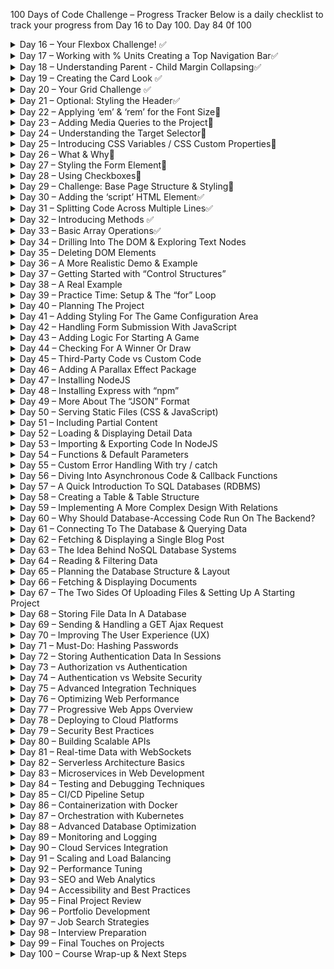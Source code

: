 100 Days of Code Challenge – Progress Tracker
Below is a daily checklist to track your progress from Day 16 to Day 100. Day 84 0f 100

<details>
<summary>Day 16 – Your Flexbox Challenge! ✅</summary>

- [x] S7L121 - Your Flexbox Challenge! Css Flex Box
- [x] S7L122 - Adding Flexbox to our Project
- [x] S7L123 - Adding a Background Image
- [x] S7L124 - Creating a Container for the Hero-Content

<details>
<summary>S7L125 - Positioning Elements ✅</summary>

- Position is used to move items in web page you can use position property for moving items

  - Fixed fixed is friend in fixed position you will always see him not matter you view
  - Static default does not stay in natural order
  - Relative move item relative to where it is postion :reletive top:300px
  - sticky keep sticked works with fixed moving but gets to a point and stop moving
  - Absolute absolute remove item from normal flow and position item where you want it exactly it is hanging in air but move where it want
  - How do absolute work with relative say if any item has relative next item will position it self with relative to it if it is remove it position itself with body
  </details>

- [x] S7L126 - Styling the Hero Content
- [x] S7L127 - Understanding Fixed & Absolute Positioning

</details>

<details>
<summary>Day 17 – Working with % Units Creating a Top Navigation Bar✅</summary>

- [x] S7L128 - Working with % Units & Creating a Top Navigation Bar
  - What is box-sizing by default it is content but it help use know height and width of content
    - What content-box contain height and width of content only if content is added the height and witdh increase it having a gift box and you add wrapping ribbon all contribute to sadiitional size of box
    - What is border-box border-box help set an absolute width of content won’t expend this point having a box with 300px you content has to fit there
- [x] S7L129 - Finishing the Header
- [x] S7L130 - Introducing the “Highlights” Section
- [x] S7L131 - Creating the HTML Code
- [x] S7L132 - Building the Flex Container
- [x] S7L133 - Flex Item display :flex on parent ignorer to style flex children’s
- [x] S7L134 - Styling Images with “object-fit” object fill and cover fill in container and remain with similar size object:fill object:cover object:fit
- [x] S7L135 - Styling Text use text-transform font-size font-family font weight text-align

</details>

<details>
<summary>Day 18 – Understanding Parent - Child Margin Collapsing✅</summary>

- [x] S7L136 - Understanding Parent - Child Margin Collapsing
  - what is margin collapsing is when h2 has a margin h3 has margin two combine they merging margins
- [x] S7L137 - Working with CSS Functions - Linear Gradients
  - css has function for creating linear gradients function enable to do certain thing automatically use background :linear -graadient(45deg,two colours 45 degrees mean blend two colour bottom to right top to left
- [x] S7L138 - The Next Step
  - Downloading images and icons
  - Font icon embedded
- [x] S7L139 - Creating a Footer Section
  - Suceesful create footer
- [x] S7L140 - Styling the Footer
  - Styling footer create a video of creating footer
- [x] S7L141 - Places Page - Overview & Preparations
  - Downloading image and setup places.html and js
- [x] S7L142 - Creating the Card Content sleepy head learn how to create cards still not understanding this update-19/03/2025 it was bait hard but final manage to understand concept so you create a card with div
  - Card
    - Card-image
    - Card-content
      - Card-tittle
      - Card -description
      - Card-link
  - Then use display:flex to align whether as a row or as column trick is having img out of card content
- [x] S7L143 - Using “position: static” sleepy head position static is default is used when you change position in another tag and you want position static behaviour so you

</details>

<details>
<summary>Day 19 – Creating the Card Look ✅</summary>

- [x] S7L144 - Creating the Card Look =refer above for notes
- [x] S7L145 - Understanding “overflow” & Your Challenge!
- [x] S7L146 - Solving the Challenge used flex end and arranging co
- [x] S7L147 - Creating all Cards see code above
- [x] S7L148 - The CSS Grid - The Theory
  - Not hard similar to css but display grid instead of flex use grid template : how you want to divide the grid I should learn display inline float use gap to space items
- [x] S7L149 - Understanding the “nth-type” Selector & “grid-template-columns”
  - Use of nth type to specificaly large specific item in grid using this syntax in type specify no of column change it count noormally
    It was very tasking but learned css heavy stuff

</details>

<details>
<summary>Day 20 – Your Grid Challenge ✅</summary>

- [x] S7L150 - Your Grid success creating my own but challenging styling it I also don’t understand this grid-column: span 2;
- [x] S7L151 - Working with Unicode UTF-8
- [x] S7L152 - Finishing Touches
- [x] S7L153 - Module Summary
- [x] S7L154 - Optional: Diving Deeper Into “position”, Flexbox & the Grid
- [x] S8L155 - Module Introduction Responsive Design
- [x] S8L156 - Project Overview
- [x] S8L157 - Please Read: Optional Lectures
- [x] S8L158 - Optional: Your Challenge - Creating the HTML Structure
- [x] S8L159 - Optional: Challenge Solution - The HTML Structure

</details>

<details>
<summary>Day 21 – Optional: Styling the Header✅</summary>

- [x] S8L160 - Optional: Styling the Header
- [x] S8L161 - Optional: Styling the “main” Section
- [x] S8L162 - What is Responsive Design?
  - Why responsivenes people and devices
- [x] S8L163 - The Problem with Pixels
- [x] S8L164 - Introducing “em” & “rem”

</details>

<details>
<summary>Day 22 – Applying ‘em’ & ‘rem’ for the Font Size🚫</summary>

- [ ] S8L165 - Applying “em” & “rem” for the Font Size
- [ ] S8L166 - Deep Dive: “em” vs “rem” vs “%”
- [ ] S8L167 - Updating the Project Units
- [ ] S8L168 - Comparing Desktop & Mobile First Design
- [ ] S8L169 - Understanding Media Queries

</details>

<details>
<summary>Day 23 – Adding Media Queries to the Project🚫</summary>

- [ ] S8L170 - Adding Media Queries to the Project
- [ ] S8L171 - Your Media Queries Challenge!
- [ ] S8L172 - Side Drawer & Hamburger Icon - The Theory
- [ ] S8L173 - Creating the Hamburger Button
- [ ] S8L174 - Creating the Side Drawer
- [ ] S8L175 - Understanding HTML Fragments

</details>

<details>
<summary>Day 24 – Understanding the Target Selector🚫</summary>

- [ ] S8L176 - Understanding the Target Selector
- [ ] S8L177 - Finishing the Side Drawer
- [ ] S8L178 - Introducing the “z-index” Property
- [ ] S8L179 - Module Summary
- [ ] S9L180 - Module Introduction
- [ ] S9L181 - Three Things to Keep in Mind
- [ ] S9L182 - Introducing the Module Project
- [ ] S9L183 - Sizing & Spacing
- [ ] S9L184 - Choosing the Right Font
- [ ] S9L185 - Understanding The Importance of Grey, Primary & Accent Colors

</details>

<details>
<summary>Day 25 – Introducing CSS Variables / CSS Custom Properties🚫</summary>

- [ ] S9L186 - Introducing CSS Variables / CSS Custom Properties
- [ ] S9L187 - CSS Variables in Action
- [ ] S9L188 - Comparing “root” vs “html” vs “\*” Selectors
- [ ] S9L189 - Understanding CSS Transformations
- [ ] S9L190 - Adding CSS Transitions
- [ ] S9L191 - Working with SVGs

</details>

<details>
<summary>Day 26 – What & Why🚫</summary>

- [ ] S10L192 - Module Introduction
- [ ] S10L193 - What & Why
- [ ] S10L194 - Important Form HTML Elements
- [ ] S10L195 - Our First Input Element
- [ ] S10L196 - Adding a Button
- [ ] S10L197 - The Form Element, Form Submission & Different Types of Requests

</details>

<details>
<summary>Day 27 – Styling the Form Element🚫</summary>

- [ ] S10L198 - Styling the Form Element
- [ ] S10L199 - Adding Labels
- [ ] S10L200 - More Detailed Forms Styling
- [ ] S10L201 - Understanding Different Input Types
- [ ] S10L202 - Understanding Email, Numbers, Password & Date Types
- [ ] S10L203 - Working with Radio Buttons

</details>

<details>
<summary>Day 28 – Using Checkboxes🚫</summary>

- [ ] S10L204 - Using Checkboxes
- [ ] S10L205 - The Textarea Element For Longer Text
- [ ] S10L206 - Adding a Dropdown
- [ ] S10L207 - Forms & Semantics (Structuring Forms)
- [ ] S10L208 - More on Form Buttons
- [ ] S10L209 - Validation Attributes
- [ ] S10L210 - More Input & Form Attributes

</details>

<details>
<summary>Day 29 – Challenge: Base Page Structure & Styling🚫</summary>

- [ ] S10L211 - Your Challenge!
- [ ] S10L212 - Challenge: Base Page Structure & Styling
- [ ] S10 Quiz 4 - Learning Check: Web Forms
- [ ] S10L213 - Challenge: First Set of Input Elements
- [ ] S10L214 - Challenge: Adding Remaining Elements
- [ ] S10L215 - Challenge: Submission & Validation
- [ ] S10L216 - Challenge: Styling

</details>

<details>
<summary>Day 30 – Adding the ‘script’ HTML Element✅</summary>

- [x] S11L221 - Adding the “script” HTML Element
  - add script using script tag add an external path to where js is located script has src
  - Add script directly in script 🏷️ tags
  - Escape characters with /
- [x] S11L222 - Working with Values & Basic JavaScript Commands
  - data structure in in js we have text string and numbers
  - Also has inbulit function what is difference between methods declaration of function inside an object and functions
- [x] S11L223 - Introducing Variables (“Data Containers”) store values in data containers with label use label to get data
- [x] S11L224 - A Closer Look At The JavaScript Syntax
  - Use semi colon and double quote or single to quote or escape characters with /
- [x] S11L225 - A Second Variable & Practice Time!
  - Use let to declare a variable declared variable and call them
- [x] S11L226 - Outsourcing JavaScript Code Into External Files
  - Use script.js to outside the html using script tag and src
- [x] S11L227 - Introducing Arrays (Managing Lists Of Data)
  - Use [,,] separate with commas store a list of items which you can get them through index give to item automatically in list
- [x] S11L228 - Introducing Objects (Grouping Related Data)
  - Use {} to declare objects with key value pair
  - Use index to get objects or use .to get objects

</details>

<details>
<summary>Day 31 – Splitting Code Across Multiple Lines✅</summary>

- [x] S11L229 - Splitting Code Across Multiple Lines
- [x] S11L230 - Accessing Object Properties
- [x] S11L231 - Performing Operations
  - Used to make math calculations
  - Comparison
  - Use console.lo() or alert()
- [x] S11L232 - Onwards To Custom Commands!
- [x] S11L233 - Introducing Functions
  - Custom commands created by developers todo various tasks
  - Javascrprirt functions alerts function are writte then called by ()
  - Use console to debug
  - Js also hass null value called undefined can be minupulate not using let in function body
- [x] S11L234 - Functions & Variables
- [x] S11L235 - Returning Values In Functions
- [x] S11L236 - Passing Data Into Functions With Parameters
- [x] S11L237 - Functions - A Summary

</details>

<details>
<summary>Day 32 – Introducing Methods ✅</summary>

- [x] S11L238 - Time To Practice: The Problem
- [x] S11L239 - Time To Practice: The Solution
- [x] S11L240 - Introducing Methods
- [x] S11L241 - Making Our Developer Life Easier (Logging with console.log())
- [x] S11L242 - Math Operations & Working With Different Kinds Of Values
- [x] S11L243 - The Modulus Operator - remandier 10%4 you get 2 which is expected result for remainder
- [x] S11L244 - Math Operations & Math Rules use bodmas
- [x] S11L245 - Performing String (Text) Operations use + string concatenation but not other math operator used
- [x] S11L246 - JavaScript Operators, Shorthand Operators & Value Types use result++ for result=result +1 if using result variables and storing it use this notation to shorhand result+5 is same as result=result
- [x] S11L247 - String Operations & String Methods how long is string length use.length to count remove starting trail space splitting string after following a certain pattern string convert to object so as to acess certain object method that's why we are able to use . Notation in string

</details>

<details>
<summary>Day 33 – Basic Array Operations✅</summary>

- [x] S11L248 - Basic Array Operations using length in counting items
- [📚] S11L249 - Splitting JavaScript Code Across Multiple Files
- [x] S11L250 - Module Summary
- [x] S11 Quiz 5 - Learning Check: JavaScript Basics
- [x] S12L251 - Module Introduction
- [x] S12L252 - Our Starting Setup set up project html and css
- [x] S12L253 - The Global “window” & “document” Objects
- use window and check it out in browser start from here built variables and functions glonal object is used to acess information related to functionality to active browser tab we can window object has function even function such alert function window has a object called document it hold information about current active loaded website use it to acess onclick events manipulation of html elements
- [x] S12L254 - What Is “The DOM”? Dom is document object model from html to server html is translated to json when pushed to server when its translate to this Javascript can be able to interact with html
- [x] S12L255 - Exploring The DOM we use document to get all html elements and events use console.dir to show json representation of html
- [x] S12L256 - Drilling Into The DOM To Select & Change HTML Elements

</details>

<details>
<summary>Day 34 – Drilling Into The DOM & Exploring Text Nodes</summary>

- [x] S12L259 - Drilling Into The DOM & Exploring Text Nodes
- [x] S12L257 - Loading Our Script Correctly
- [x] S12L258 - The DOM Tree & DOM Traversal
- [x] S12L260 - DOM Drilling Limitations
- [x] S12L261 - Searching The DOM For Elements
- [x] S12L262 - Querying Elements
- [x] S12L263 - Common Query Methods
- [x] S12L264 - Time to Practice: The Problem
- [x] S12L265 - Time to Practice: The Solution
- [x] S12L266 - Next Steps
- [x] S12L267 - Inserting New HTML Elements via JavaScript

</details>

<details>
<summary>Day 35 – Deleting DOM Elements</summary>

- [x] S12L268 - Deleting DOM Elements
- [x] S12L269 - Moving Existing Elements Around
- [ ] S12L270 - Working with “innerHTML”
- [ ] S12 Quiz 6 - Learning Check: JavaScript & The DOM
- [ ] S12L271 - Introducing Events
- [ ] S12L272 - Adding a First “click” Event Listener
- [ ] S12L273 - Listening To User Input Events
- [ ] S12L274 - The “event” Object
- [ ] S12 Quiz 7 - Learning Check: JavaScript & DOM Events

</details>

<details>
<summary>Day 36 – A More Realistic Demo & Example</summary>

- [ ] S12L275 - A More Realistic Demo & Example
- [ ] S12L276 - Introducing “Constant Variables” (“Constants”)
- [ ] S12L277 - Changing Element Styles With JavaScript
- [ ] S12L278 - Managing CSS Classes With JavaScript
- [ ] S12L279 - Module Summary

</details>

<details>
<summary>Day 37 – Getting Started with “Control Structures”</summary>

- [ ] S13L282 - Module Introduction
- [ ] S13L283 - Getting Started with “Control Structures”
- [ ] S13L284 - Introducing Boolean Values (“Booleans”) & Comparison Operators
- [ ] S13L285 - Booleans & Comparison Operators In Action
- [ ] S13L286 - Using Booleans In “if” Statements (Conditional Code Execution)

</details>

<details>
<summary>Day 38 – A Real Example</summary>

- [ ] S13L287 - A Real Example
- [ ] S13L288 - Alternatives with “else” and “else if”
- [ ] S13L289 - More on Boolean Values
- [ ] S13L290 - “Truthy” & “Falsy” Values
- [ ] S13 Quiz 8 - Learning Check: “if” Statements
- [ ] S13L291 - Introducing Loops (Repeated Code Execution)
- [ ] S13L292 - The Regular “for” Loop
- [ ] S13L293 - The “for-of” Loop (for Arrays)
- [ ] S13L294 - Using the Regular “for” Loop with Arrays
- [ ] S13L295 - The “for-in” Loop (for Objects)
- [ ] S13L296 - The “while” Loop

</details>

<details>
<summary>Day 39 – Practice Time: Setup & The “for” Loop</summary>

- [ ] S13L297 - Practice Time: Setup & The “for” Loop
- [ ] S13L298 - Practice Time: The “for-of” Loop
- [ ] S13L299 - Practice Time: The “for-in” Loop
- [ ] S13L300 - Practice Time: The “while” Loop
- [ ] S13L301 - Module Summary
- [ ] S13 Quiz 9 - Learning Checks: Loops

</details>

<details>
<summary>Day 40 – Planning The Project</summary>

- [ ] S14L302 - Module Introduction
- [ ] S14L303 - Planning The Project
- [ ] S14L304 - Creating The HTML Structure
- [ ] S14L305 - Adding Base Page Styles

</details>

<details>
<summary>Day 41 – Adding Styling For The Game Configuration Area</summary>

- [ ] S14L306 - Adding Styling For The Game Configuration Area
- [ ] S14L307 - Styling The Game Board
- [ ] S14L308 - Adding JavaScript, Script Files & First Event Listeners
- [ ] S14L309 - Showing & Hiding The Configuration Modal (Overlay)

</details>

<details>
<summary>Day 42 – Handling Form Submission With JavaScript</summary>

- [ ] S14L310 - Handling Form Submission With JavaScript
- [ ] S14L311 - Validating User Input With JavaScript
- [ ] S14L312 - Storing & Managing Submitted Data

</details>

<details>
<summary>Day 43 – Adding Logic For Starting A Game</summary>

- [ ] S14L313 - Adding Logic For Starting A Game
- [ ] S14L314 - Managing Game Rounds (Turns) & Field Selection
- [ ] S14L315 - Tracking Selected Fields On The Game Board

</details>

<details>
<summary>Day 44 – Checking For A Winner Or Draw</summary>

- [ ] S14L316 - Checking For A Winner Or Draw
- [ ] S14L317 - Ending The Game & Adding Restart Logic
- [ ] S14L318 - Module Summary

</details>

<details>
<summary>Day 45 – Third-Party Code vs Custom Code</summary>

- [ ] S15L319 - Module Introduction
- [ ] S15L320 - What & Why?
- [ ] S15L321 - Third-Party Code vs Custom Code (“Your Own Code”)
- [ ] S15L322 - First Example: Adding Bootstrap For Some Default Styling
- [ ] S15L323 - Adding & Using the Bootstrap CSS Package
- [ ] S15L324 - Adding a JavaScript Package
- [ ] S15L325 - Adding an Image Carousel / Gallery with a Third-Party Package
- [ ] S15L326 - Combining Third-Party Packages With Custom Code
- [ ] S15L327 - More Bootstrap Examples
- [ ] S15L328 - Exercise Solution & First Summary
- [ ] S15L329 - Another Example: Preparing a Parallax Page

</details>

<details>
<summary>Day 46 – Adding A Parallax Effect Package</summary>

- [ ] S15L330 - Adding A Parallax Effect Package
- [ ] S15L331 - Viewing Third-Party Source Code & Module Summary

</details>

<details>
<summary>Day 47 – Installing NodeJS</summary>

- [ ] S17L337 - Module Introduction
- [ ] S17L338 - Installing NodeJS
- [ ] S17L339 - Executing NodeJS Code
- [ ] S17L340 - Creating a Custom NodeJS Server
- [ ] S17L341 - Handling Requests & Creating Custom Responses
- [ ] S17L342 - Doing More Server-side Work
- [ ] S17 Quiz 11 - Learning Check: NodeJS Basics
- [ ] S17L343 - Summary

</details>

<details>
<summary>Day 48 – Installing Express with “npm”</summary>

- [ ] S18L344 - Module Introduction
- [ ] S18L345 - Installing Express with “npm”
- [ ] S18L346 - Creating a Server with Express & Handling Requests + Responses
- [ ] S18L347 - Parsing User Data With Express
- [ ] S18L348 - Storing Data in (Server-side) Files

</details>

<details>
<summary>Day 49 – More About The “JSON” Format</summary>

- [ ] S18L349 - More About The “JSON” Format
- [ ] S18L350 - Reading File Data & Returning Dynamic Responses (Dynamic HTML Code)
- [ ] S18L351 - Enhancing the Developer Workflow with “nodemon”
- [ ] S18 Quiz 12 - Learning Check: ExpressJS Basics

</details>

<details>
<summary>Day 50 – Serving Static Files (CSS & JavaScript)</summary>

- [ ] S19L357 - Serving Static Files (CSS & JavaScript)
- [ ] S19L358 - Parsing Form Data & Redirecting Requests
- [ ] S19L359 - Adding the EJS Template Engine
- [ ] S19L360 - Rendering Dynamic Content With Templates
- [ ] S19L361 - Outputting Repeated Content With EJS & Loops
- [ ] S19L362 - Rendering Conditional Content

</details>

<details>
<summary>Day 51 – Including Partial Content</summary>

- [ ] S19L363 - Including Partial Content
- [ ] S19L364 - EJS & IDE Support
- [ ] S19L365 - Module Summary
- [ ] S19 Quiz 13 - Learning Check: Static & Dynamic Content

</details>

<details>
<summary>Day 52 – Loading & Displaying Detail Data</summary>

- [ ] S20L369 - Loading & Displaying Detail Data
- [ ] S20L370 - Showing a 404 Page For “Not Found” Cases
- [ ] S20L371 - More 404 Page Usage (Non-Existent Routes)
- [ ] S20L372 - Handling Server-Side Errors (500 Status Code)
- [ ] S20L373 - Working With Status Codes
- [ ] S20L374 - Code Refactoring & Adding More Functions

</details>

<details>
<summary>Day 53 – Importing & Exporting Code In NodeJS</summary>

- [ ] S20L375 - Importing & Exporting Code In NodeJS
- [ ] S20L376 - Using The Express Router To Split The Route Configuration
- [ ] S20L377 - Introducing Query Parameters (& Hidden Form Fields)
- [ ] S20L378 - Query Parameters vs Route Parameters
- [ ] S20L379 - Module Summary
- [ ] S20 Quiz 14 - Learning Check: Advanced Express Features

</details>

<details>
<summary>Day 54 – Functions & Default Parameters</summary>

- [ ] S21L380 - Module Introduction
- [ ] S21L381 - Functions & Default Parameters
- [ ] S21L382 - Rest Parameters & The Spread Operator
- [ ] S21L383 - Functions Are Objects!
- [ ] S21L384 - Working with Template Literals
- [ ] S21L385 - Primitive vs Reference Values

</details>

<details>
<summary>Day 55 – Custom Error Handling With try / catch</summary>

- [ ] S21L386 - Custom Error Handling With try / catch
- [ ] S21L387 - Error Data & Throwing Custom Errors
- [ ] S21L388 - Variable Scoping & Shadowing
- [ ] S21 Quiz 15 - Learning Check: More Advanced JavaScript Concepts
- [ ] S21L389 - Introducing Classes As Object Blueprints
- [ ] S21L390 - Classes & Methods (and “this”)
- [ ] S21L391 - Destructuring Objects & Arrays
- [ ] S21 Quiz 16 - Learning Check: More on Objects

</details>

<details>
<summary>Day 56 – Diving Into Asynchronous Code & Callback Functions</summary>

- [ ] S21L392 - Diving Into Asynchronous Code & Callback Functions
- [ ] S21L393 - Introducing Promises
- [ ] S21L394 - Asynchronous Code & Error Handling
- [ ] S21L395 - Improving Code With async / await
- [ ] S21 Quiz 17 - Learning Check: Asynchronous Code
- [ ] S21L396 - Module Summary

</details>

<details>
<summary>Day 57 – A Quick Introduction To SQL Databases (RDBMS)</summary>

- [ ] S22L399 - A Quick Introduction To SQL Databases (RDBMS)
- [ ] S22L400 - A Quick Introduction To NoSQL Databases
- [ ] S22L401 - SQL vs NoSQL Databases
- [ ] S22 Quiz 18 - Learning Check: Databases Introduction

</details>

<details>
<summary>Day 58 – Creating a Table & Table Structure</summary>

- [ ] S23L408 - Creating a Table & Table Structure
- [ ] S23L409 - Inserting Data Into A Table
- [ ] S23L410 - Reading Data From A Table (incl. Filtering)
- [ ] S23L411 - Updating & Deleting Data
- [ ] S23L412 - Designing A More Complex Database
- [ ] S23L413 - Adding A New Table

</details>

<details>
<summary>Day 59 – Implementing A More Complex Design With Relations</summary>

- [ ] S23L414 - Implementing A More Complex Design With Relations
- [ ] S23L415 - Inserting Related Data
- [ ] S23L416 - Practice: Inserting Related Data
- [ ] S23L417 - Querying & Joining Related Data
- [ ] S23L418 - Practice: Joining Data
- [ ] S23L419 - Module Summary & More On Relationships
- [ ] S23 Quiz 19 - Learning Check: SQL Introduction

</details>

<details>
<summary>Day 60 – Why Should Database-Accessing Code Run On The Backend?</summary>

- [ ] S24L420 - Module Introduction
- [ ] S24L421 - Why Should Database-Accessing Code Run On The Backend?
- [ ] S24L422 - What We’ll Build In This Section
- [ ] S24L423 - Planning Our Database Structure
- [ ] S24L424 - Database Initialization
- [ ] S24L425 - Project Setup
- [ ] S24L426 - Creating Our First Routes

</details>

<details>
<summary>Day 61 – Connecting To The Database & Querying Data</summary>

- [ ] S24L427 - Connecting To The Database & Querying Data
- [ ] S24L428 - Inserting Data With Placeholders (Injecting Dynamic Data)
- [ ] S24L429 - Fetching & Displaying a List Of Blog Posts

</details>

<details>
<summary>Day 62 – Fetching & Displaying a Single Blog Post</summary>

- [ ] S24L430 - Fetching & Displaying a Single Blog Post
- [ ] S24L431 - Formatting & Transforming Fetched Data
- [ ] S24L432 - Preparing The “Update Post” Page
- [ ] S24L433 - Updating Posts
- [ ] S24L434 - Deleting Posts
- [ ] S24L435 - Module Summary

</details>

<details>
<summary>Day 63 – The Idea Behind NoSQL Database Systems</summary>

- [ ] S25L436 - Module Introduction
- [ ] S25L437 - The Idea Behind NoSQL Database Systems
- [ ] S25L438 - Introducing MongoDB
- [ ] S25L439 - General Setup Instructions & Installing MongoDB on macOS
- [ ] S25L440 - Installing MongoDB on Windows
- [ ] S25L441 - Installing the MongoDB Shell
- [ ] S25L442 - Inserting Data with MongoDB

</details>

<details>
<summary>Day 64 – Reading & Filtering Data</summary>

- [ ] S25L443 - Reading & Filtering Data
- [ ] S25L444 - Updating Documents In A MongoDB Database
- [ ] S25L445 - Deleting Documents With MongoDB
- [ ] S25L446 - Planning a Complete Database Design / Layout
- [ ] S25L447 - Implementing the Planned Design & Layout
- [ ] S25L448 - Practice Time & More Filtering Operators

</details>

<details>
<summary>Day 65 – Planning the Database Structure & Layout</summary>

- [ ] S26L449 - Module Introduction
- [ ] S26L450 - Planning the Database Structure & Layout
- [ ] S26L451 - Project & Database Initialization
- [ ] S26L452 - Connecting to MongoDB (from inside NodeJS)
- [ ] S26L453 - Fetching & Displaying A List Of Authors
- [ ] S26L454 - Inserting Documents (New Posts)

</details>

<details>
<summary>Day 66 – Fetching & Displaying Documents</summary>

- [ ] S26L455 - Fetching & Displaying Documents
- [ ] S26L456 - Fetching a Single Document
- [ ] S26L457 - Transforming & Preparing Data
- [ ] S26L458 - Updating Documents
- [ ] S26L459 - Deleting Documents

</details>

<details>
<summary>Day 67 – The Two Sides Of Uploading Files & Setting Up A Starting Project</summary>

- [ ] S26L460 - ExpressJS & Handling Asynchronous Code Errors

</details>

<details>
<summary>Day 68 – Storing File Data In A Database</summary>

- [ ] S27L467 - Storing File Data In A Database (And What NOT To Store)
- [ ] S27L468 - Serving Uploaded Files To Website Visitors
- [ ] S27L469 - Adding An Image Preview Feature
- [ ] S27L470 - Module Summary
- [ ] S27 Quiz 20 - Learning Check: File Uploads

</details>

<details>
<summary>Day 69 – Sending & Handling a GET Ajax Request</summary>

- [ ] S28L471 - Module Introduction
- [ ] S28L472 - What Is Ajax? And Why Would We Need It?
- [ ] S28L473 - What is “Ajax”?
- [ ] S28L474 - The Starting Project & A Problem
- [ ] S28L475 - Sending & Handling a GET Ajax Request
- [ ] S28L476 - Updating The DOM Based On The Response
- [ ] S28L477 - Preparing The POST Request Data
- [ ] S28L478 - Sending & Handling a POST Ajax Request

</details>

<details>
<summary>Day 70 – Improving The User Experience (UX)</summary>

- [ ] S28L479 - Improving The User Experience (UX)
- [ ] S28L480 - Handling Errors (Server-side & Technical)
- [ ] S28L481 - We Now Have More HTTP Methods!
- [ ] S28L482 - Module Summary
- [ ] S28 Quiz 21 - Learning Check: Ajax / JS-driven HTTP Requests

</details>

<details>
<summary>Day 71 – Must-Do: Hashing Passwords</summary>

- [ ] S29L487 - Must-Do: Hashing Passwords
- [ ] S29L488 - Adding User Login Functionality
- [ ] S29L489 - Validating Signup Information
- [ ] S29L490 - Introducing Sessions & Cookies - The Stars Of Authentication
- [ ] S29L491 - Adding Sessions Support To Our Website

</details>

<details>
<summary>Day 72 – Storing Authentication Data In Sessions</summary>

- [ ] S29L492 - Storing Authentication Data In Sessions
- [ ] S29L493 - Using Sessions & Cookies For Controlling Access
- [ ] S29L494 - Adding The Logout Functionality
- [ ] S29L495 - A Closer Look At Cookies
- [ ] S29L496 - Diving Deeper Into Sessions (Beyond Authentication)

</details>

<details>
<summary>Day 73 – Authorization vs Authentication</summary>

- [ ] S29L497 - Authorization vs Authentication
- [ ] S29L498 - Practicing Sessions & Working With Sessions
- [ ] S29L499 - Writing Custom Middlewares & Using “res.locals”
- [ ] S29L500 - Module Summary
- [ ] S29 Quiz 22 - Learning Check: Authentication

</details>

<details>
<summary>Day 74 – Authentication vs Website Security</summary>

- [ ] S30L501 - Module Introduction
- [ ] S30L502 - Authentication vs Website Security
- [ ] S30L503 - Understanding CSRF Attacks
- [ ] S30L504 - Partial CSRF Protection With “Same-Site” Cookies
- [ ] S30L505 - Implementing A Better CSRF Protection

</details>

<details>
<summary>Day 75 – Advanced Integration Techniques</summary>

- [ ] Introduction to Advanced Integration
- [ ] Core Concepts of Integration
- [ ] Practical Applications
- [ ] Summary & Quiz

</details>

<details>
<summary>Day 76 – Optimizing Web Performance</summary>

- [ ] Overview of Web Performance Optimization
- [ ] Key Metrics and Bottlenecks
- [ ] Tools & Techniques for Optimization
- [ ] Hands-on Optimization Exercise

</details>

<details>
<summary>Day 77 – Progressive Web Apps Overview</summary>

- [ ] Introduction to Progressive Web Apps
- [ ] Key Features & Benefits
- [ ] Building a Basic PWA
- [ ] Testing & Deployment Strategies

</details>

<details>
<summary>Day 78 – Deploying to Cloud Platforms</summary>

- [ ] Overview of Cloud Deployment Options
- [ ] Setting Up Your Deployment Environment
- [ ] Deploying a Sample Application
- [ ] Post-Deployment Monitoring

</details>

<details>
<summary>Day 79 – Security Best Practices</summary>

- [ ] Overview of Web Security Essentials
- [ ] Common Vulnerabilities & Defenses
- [ ] Implementing HTTPS & Secure Headers
- [ ] Security Testing & Tools

</details>

<details>
<summary>Day 80 – Building Scalable APIs</summary>

- [ ] Introduction to API Design
- [ ] RESTful & GraphQL APIs
- [ ] Scalability Considerations
- [ ] Hands-on API Development

</details>

<details>
<summary>Day 81 – Real-time Data with WebSockets</summary>

- [ ] Overview of WebSockets
- [ ] Setting Up a WebSocket Server
- [ ] Real-time Communication in the Browser
- [ ] Use Cases & Best Practices

</details>

<details>
<summary>Day 82 – Serverless Architecture Basics</summary>

- [ ] Introduction to Serverless Computing
- [ ] Key Providers & Tools
- [ ] Building a Serverless Function
- [ ] Benefits and Limitations

</details>

<details>
<summary>Day 83 – Microservices in Web Development</summary>

- [ ] Understanding Microservices Architecture
- [ ] Splitting an Application into Services
- [ ] Communication Between Services
- [ ] Challenges & Best Practices

</details>

<details>
<summary>Day 84 – Testing and Debugging Techniques</summary>

- [ ] Overview of Testing Strategies
- [ ] Unit, Integration, and E2E Testing
- [ ] Debugging Tools and Methods
- [ ] Continuous Testing in Deployment

</details>

<details>
<summary>Day 85 – CI/CD Pipeline Setup</summary>

- [ ] Introduction to CI/CD
- [ ] Setting Up a Pipeline (e.g., with GitHub Actions)
- [ ] Automating Tests & Deployments
- [ ] Monitoring and Maintenance

</details>

<details>
<summary>Day 86 – Containerization with Docker</summary>

- [ ] Basics of Docker and Containerization
- [ ] Creating a Dockerfile for a Web App
- [ ] Running and Managing Containers
- [ ] Docker Compose for Multi-Container Apps

</details>

<details>
<summary>Day 87 – Orchestration with Kubernetes</summary>

- [ ] Introduction to Kubernetes
- [ ] Deploying Containers on Kubernetes
- [ ] Managing Clusters and Scaling
- [ ] Advanced Orchestration Concepts

</details>

<details>
<summary>Day 88 – Advanced Database Optimization</summary>

- [ ] Database Indexing and Query Optimization
- [ ] Caching Strategies
- [ ] Performance Monitoring
- [ ] Real-world Optimization Examples

</details>

<details>
<summary>Day 89 – Monitoring and Logging</summary>

- [ ] Setting Up Application Logging
- [ ] Monitoring Tools and Dashboards
- [ ] Alerting and Incident Response
- [ ] Best Practices for Observability

</details>

<details>
<summary>Day 90 – Cloud Services Integration</summary>

- [ ] Integrating Third-Party Cloud Services
- [ ] APIs for Cloud Storage and Messaging
- [ ] Security and Authentication in the Cloud
- [ ] Hands-on Integration Example

</details>

<details>
<summary>Day 91 – Scaling and Load Balancing</summary>

- [ ] Overview of Scaling Strategies
- [ ] Load Balancing Techniques
- [ ] Auto-scaling and Resource Management
- [ ] Case Studies and Best Practices

</details>

<details>
<summary>Day 92 – Performance Tuning</summary>

- [ ] Profiling and Benchmarking Your App
- [ ] Optimizing Code and Database Calls
- [ ] Frontend Performance Improvements
- [ ] Continuous Performance Monitoring

</details>

<details>
<summary>Day 93 – SEO and Web Analytics</summary>

- [ ] Fundamentals of SEO
- [ ] Implementing SEO Best Practices
- [ ] Setting Up Web Analytics Tools
- [ ] Analyzing and Acting on Data

</details>

<details>
<summary>Day 94 – Accessibility and Best Practices</summary>

- [ ] Introduction to Web Accessibility
- [ ] Guidelines and Standards (WCAG)
- [ ] Tools for Testing Accessibility
- [ ] Implementing Accessible Design

</details>

<details>
<summary>Day 95 – Final Project Review</summary>

- [ ] Reviewing All Project Components
- [ ] Peer Reviews and Feedback
- [ ] Refining Code and Design
- [ ] Preparing for Final Submission

</details>

<details>
<summary>Day 96 – Portfolio Development</summary>

- [ ] Creating a Professional Portfolio Website
- [ ] Showcasing Projects and Skills
- [ ] Best Practices in Portfolio Design
- [ ] Updating and Maintaining Your Portfolio

</details>

<details>
<summary>Day 97 – Job Search Strategies</summary>

- [ ] Resume and Cover Letter Tips
- [ ] Networking in the Tech Community
- [ ] Interview Preparation
- [ ] Leveraging Online Job Portals

</details>

<details>
<summary>Day 98 – Interview Preparation</summary>

- [ ] Common Web Development Interview Questions
- [ ] Coding Challenges and Whiteboard Practice
- [ ] Behavioral Interview Tips
- [ ] Mock Interviews and Feedback

</details>

<details>
<summary>Day 99 – Final Touches on Projects</summary>

- [ ] Reviewing All Project Deliverables
- [ ] Polishing User Experience and Design
- [ ] Final Testing and Debugging
- [ ] Preparing for Course Wrap-up

</details>

<details>
<summary>Day 100 – Course Wrap-up & Next Steps</summary>

- [ ] Final Review of Key Concepts
- [ ] Final Project Touches
- [ ] Next Steps in Your Web Development Journey
- [ ] Course Feedback & Reflection

</details>
